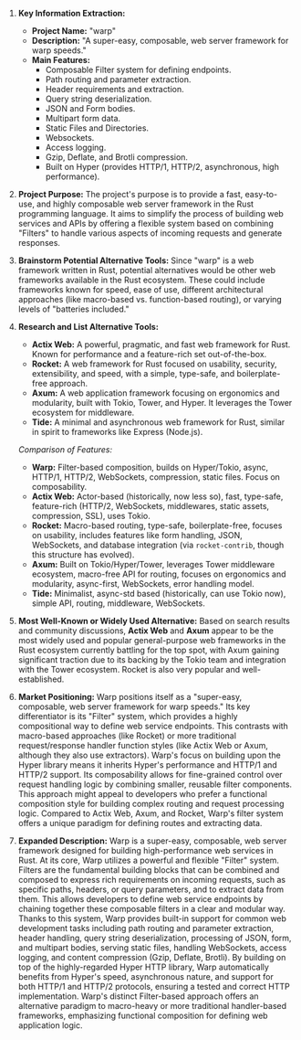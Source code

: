 1.  **Key Information Extraction:**
    *   **Project Name:** "warp"
    *   **Description:** "A super-easy, composable, web server framework for warp speeds."
    *   **Main Features:**
        *   Composable Filter system for defining endpoints.
        *   Path routing and parameter extraction.
        *   Header requirements and extraction.
        *   Query string deserialization.
        *   JSON and Form bodies.
        *   Multipart form data.
        *   Static Files and Directories.
        *   Websockets.
        *   Access logging.
        *   Gzip, Deflate, and Brotli compression.
        *   Built on Hyper (provides HTTP/1, HTTP/2, asynchronous, high performance).

2.  **Project Purpose:**
    The project's purpose is to provide a fast, easy-to-use, and highly composable web server framework in the Rust programming language. It aims to simplify the process of building web services and APIs by offering a flexible system based on combining "Filters" to handle various aspects of incoming requests and generate responses.

3.  **Brainstorm Potential Alternative Tools:**
    Since "warp" is a web framework written in Rust, potential alternatives would be other web frameworks available in the Rust ecosystem. These could include frameworks known for speed, ease of use, different architectural approaches (like macro-based vs. function-based routing), or varying levels of "batteries included."

4.  **Research and List Alternative Tools:**

    *   **Actix Web:** A powerful, pragmatic, and fast web framework for Rust. Known for performance and a feature-rich set out-of-the-box.
    *   **Rocket:** A web framework for Rust focused on usability, security, extensibility, and speed, with a simple, type-safe, and boilerplate-free approach.
    *   **Axum:** A web application framework focusing on ergonomics and modularity, built with Tokio, Tower, and Hyper. It leverages the Tower ecosystem for middleware.
    *   **Tide:** A minimal and asynchronous web framework for Rust, similar in spirit to frameworks like Express (Node.js).

    *Comparison of Features:*

    *   **Warp:** Filter-based composition, builds on Hyper/Tokio, async, HTTP/1, HTTP/2, WebSockets, compression, static files. Focus on composability.
    *   **Actix Web:** Actor-based (historically, now less so), fast, type-safe, feature-rich (HTTP/2, WebSockets, middlewares, static assets, compression, SSL), uses Tokio.
    *   **Rocket:** Macro-based routing, type-safe, boilerplate-free, focuses on usability, includes features like form handling, JSON, WebSockets, and database integration (via `rocket-contrib`, though this structure has evolved).
    *   **Axum:** Built on Tokio/Hyper/Tower, leverages Tower middleware ecosystem, macro-free API for routing, focuses on ergonomics and modularity, async-first, WebSockets, error handling model.
    *   **Tide:** Minimalist, async-std based (historically, can use Tokio now), simple API, routing, middleware, WebSockets.

5.  **Most Well-Known or Widely Used Alternative:**
    Based on search results and community discussions, **Actix Web** and **Axum** appear to be the most widely used and popular general-purpose web frameworks in the Rust ecosystem currently battling for the top spot, with Axum gaining significant traction due to its backing by the Tokio team and integration with the Tower ecosystem. Rocket is also very popular and well-established.

6.  **Market Positioning:**
    Warp positions itself as a "super-easy, composable, web server framework for warp speeds." Its key differentiator is its "Filter" system, which provides a highly compositional way to define web service endpoints. This contrasts with macro-based approaches (like Rocket) or more traditional request/response handler function styles (like Actix Web or Axum, although they also use extractors). Warp's focus on building upon the Hyper library means it inherits Hyper's performance and HTTP/1 and HTTP/2 support. Its composability allows for fine-grained control over request handling logic by combining smaller, reusable filter components. This approach might appeal to developers who prefer a functional composition style for building complex routing and request processing logic. Compared to Actix Web, Axum, and Rocket, Warp's filter system offers a unique paradigm for defining routes and extracting data.

7.  **Expanded Description:**
    Warp is a super-easy, composable, web server framework designed for building high-performance web services in Rust. At its core, Warp utilizes a powerful and flexible "Filter" system. Filters are the fundamental building blocks that can be combined and composed to express rich requirements on incoming requests, such as specific paths, headers, or query parameters, and to extract data from them. This allows developers to define web service endpoints by chaining together these composable filters in a clear and modular way. Thanks to this system, Warp provides built-in support for common web development tasks including path routing and parameter extraction, header handling, query string deserialization, processing of JSON, form, and multipart bodies, serving static files, handling WebSockets, access logging, and content compression (Gzip, Deflate, Brotli). By building on top of the highly-regarded Hyper HTTP library, Warp automatically benefits from Hyper's speed, asynchronous nature, and support for both HTTP/1 and HTTP/2 protocols, ensuring a tested and correct HTTP implementation. Warp's distinct Filter-based approach offers an alternative paradigm to macro-heavy or more traditional handler-based frameworks, emphasizing functional composition for defining web application logic.